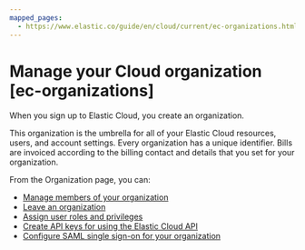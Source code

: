 ```yaml
---
mapped_pages:
  - https://www.elastic.co/guide/en/cloud/current/ec-organizations.html
---
```


# Manage your Cloud organization [ec-organizations]

When you sign up to Elastic Cloud, you create an organization.

This organization is the umbrella for all of your Elastic Cloud resources, users, and account settings. Every organization has a unique identifier. Bills are invoiced according to the billing contact and details that you set for your organization.

From the Organization page, you can:

* [Manage members of your organization](users-roles/cloud-organization/manage-users.md)
* [Leave an organization](users-roles/cloud-organization/manage-users.md#ec-leave-organization)
* [Assign user roles and privileges](users-roles/cloud-organization/user-roles.md)
* [Create API keys for using the Elastic Cloud API](api-keys/elastic-cloud-api-keys.md#ec-api-keys)
* [Configure SAML single sign-on for your organization](users-roles/cloud-organization/configure-saml-authentication.md)

